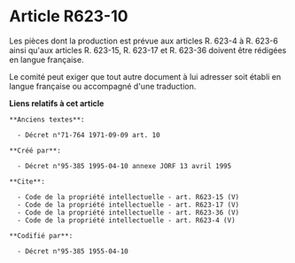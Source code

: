 # Article R623-10

Les pièces dont la production est prévue aux articles R. 623-4 à R. 623-6 ainsi qu'aux articles R. 623-15, R. 623-17 et R.
623-36 doivent être rédigées en langue française. 

Le comité peut exiger que tout autre document à lui adresser soit établi en langue française ou accompagné d'une traduction.

**Liens relatifs à cet article**

	**Anciens textes**:

	  - Décret n°71-764 1971-09-09 art. 10

	**Créé par**:

	  - Décret n°95-385 1995-04-10 annexe JORF 13 avril 1995

	**Cite**:

	  - Code de la propriété intellectuelle - art. R623-15 (V)
	  - Code de la propriété intellectuelle - art. R623-17 (V)
	  - Code de la propriété intellectuelle - art. R623-36 (V)
	  - Code de la propriété intellectuelle - art. R623-4 (V)

	**Codifié par**:

	  - Décret n°95-385 1955-04-10
